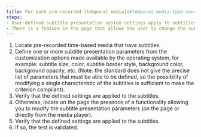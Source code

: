 ```yaml
---
title: For each pre-recorded [temporal media](#temporal-media-type-sound-video-and-synchronize), does the presentation of the subtitles meet one of these conditions?
steps:
- User-defined subtitle presentation system settings apply to subtitles.
- There is a feature in the page that allows the user to change the subtitle presentation settings.
---
```


1. Locate pre-recorded time-based media that have subtitles.
2. Define one or more subtitle presentation parameters from the customization options made available by the operating system, for example: subtitle size, color, subtitle border style, background color, background opacity, etc. (Note: the standard does not give the precise list of parameters that must be able to be defined, so the possibility of modifying a single characteristic of the subtitles is sufficient to make the criterion compliant).
3. Verify that the defined settings are applied to the subtitles.
4. Otherwise, locate on the page the presence of a functionality allowing you to modify the subtitle presentation parameters (on the page or directly from the media player).
5. Verify that the defined settings are applied to the subtitles.
6. If so, the test is validated.